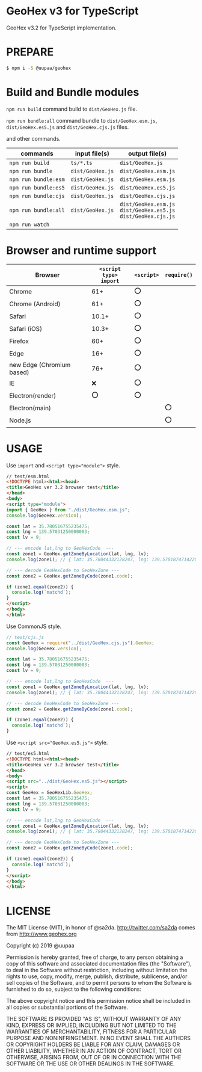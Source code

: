# GeoHex v3 for TypeScript

GeoHex v3.2 for TypeScript implementation.

# PREPARE

```sh
$ npm i -S @uupaa/geohex
```

# Build and Bundle modules

`npm run build` command build to `dist/GeoHex.js` file.

`npm run bundle:all` command bundle to `dist/GeoHex.esm.js`, `dist/GeoHex.es5.js` and `dist/GeoHex.cjs.js` files.

and other commands.

| commands             | input file(s) | output file(s) |
|----------------------|---------------|-------------|
| `npm run build`      | `ts/*.ts`     | `dist/GeoHex.js` |
| `npm run bundle`     | `dist/GeoHex.js` | `dist/GeoHex.esm.js` |
| `npm run bundle:esm` | `dist/GeoHex.js` | `dist/GeoHex.esm.js` |
| `npm run bundle:es5` | `dist/GeoHex.js` | `dist/GeoHex.es5.js` |
| `npm run bundle:cjs` | `dist/GeoHex.js` | `dist/GeoHex.cjs.js` |
| `npm run bundle:all` | `dist/GeoHex.js` | `dist/GeoHex.esm.js` <br />`dist/GeoHex.es5.js` <br />`dist/GeoHex.cjs.js` |
| `npm run watch`      |  |  |

# Browser and runtime support

| Browser                   | `<script type>`<br/>`import` | `<script>` | `require()` |
|---------------------------|----------|----------------|---------------|
| Chrome                    | 61+   | :o: |     |
| Chrome (Android)          | 61+   | :o: |     |
| Safari                    | 10.1+ | :o: |     |
| Safari (iOS)              | 10.3+ | :o: |     |
| Firefox                   | 60+   | :o: |     |
| Edge                      | 16+   | :o: |     |
| new Edge (Chromium based) | 76+   | :o: |     |
| IE                        | :x:   | :o: |     |
| Electron(render)          | :o:   | :o: |     |
| Electron(main)            |       |     | :o: |
| Node.js                   |       |     | :o: |

# USAGE

Use `import` and `<script type="module">` style.

```html
// test/esm.html
<!DOCTYPE html><html><head> 
<title>GeoHex ver 3.2 browser test</title> 
</head> 
<body>
<script type="module">
import { GeoHex } from "./dist/GeoHex.esm.js";
console.log(GeoHex.version);

const lat = 35.780516755235475;
const lng = 139.57031250000003;
const lv = 9;

// --- encode lat,lng to GeoHexCode  ---
const zone1 = GeoHex.getZoneByLocation(lat, lng, lv);
console.log(zone1); // { lat: 35.78044332128247, lng: 139.57018747142203, level: 9, x: 101375, y: -35983, code: "XM566370240" }

// --- decode GeoHexCode to GeoHexZone ---
const zone2 = GeoHex.getZoneByCode(zone1.code);

if (zone1.equal(zone2)) {
  console.log(`matchd`);
}
</script> 
</body> 
</html> 
```

Use CommonJS style.

```js
// test/cjs.js
const GeoHex = require("../dist/GeoHex.cjs.js").GeoHex;
console.log(GeoHex.version);

const lat = 35.780516755235475;
const lng = 139.57031250000003;
const lv = 9;

// --- encode lat,lng to GeoHexCode  ---
const zone1 = GeoHex.getZoneByLocation(lat, lng, lv);
console.log(zone1); // { lat: 35.78044332128247, lng: 139.57018747142203, x: 101375, y: -35983, level: 9, code: "XM566370240" }

// --- decode GeoHexCode to GeoHexZone ---
const zone2 = GeoHex.getZoneByCode(zone1.code);

if (zone1.equal(zone2)) {
  console.log(`matchd`);
}
```

Use `<script src="GeoHex.es5.js">` style.

```html
// test/es5.html
<!DOCTYPE html><html><head> 
<title>GeoHex ver 3.2 browser test</title> 
</head> 
<body>
<script src="../dist/GeoHex.es5.js"></script>
<script>
const GeoHex = GeoHexLib.GeoHex;
const lat = 35.780516755235475;
const lng = 139.57031250000003;
const lv = 9;

// --- encode lat,lng to GeoHexCode  ---
const zone1 = GeoHex.getZoneByLocation(lat, lng, lv);
console.log(zone1); // { lat: 35.78044332128247, lng: 139.57018747142203, level: 9, x: 101375, y: -35983, code: "XM566370240" }

// --- decode GeoHexCode to GeoHexZone ---
const zone2 = GeoHex.getZoneByCode(zone1.code);

if (zone1.equal(zone2)) {
  console.log(`matchd`);
}
</script> 
</body> 
</html> 
```


# LICENSE

The MIT License (MIT), in honor of @sa2da. http://twitter.com/sa2da comes from http://www.geohex.org

Copyright (c) 2019 @uupaa

Permission is hereby granted, free of charge, to any person obtaining a copy
of this software and associated documentation files (the "Software"), to deal
in the Software without restriction, including without limitation the rights
to use, copy, modify, merge, publish, distribute, sublicense, and/or sell
copies of the Software, and to permit persons to whom the Software is
furnished to do so, subject to the following conditions:

The above copyright notice and this permission notice shall be included in all
copies or substantial portions of the Software.

THE SOFTWARE IS PROVIDED "AS IS", WITHOUT WARRANTY OF ANY KIND, EXPRESS OR
IMPLIED, INCLUDING BUT NOT LIMITED TO THE WARRANTIES OF MERCHANTABILITY,
FITNESS FOR A PARTICULAR PURPOSE AND NONINFRINGEMENT. IN NO EVENT SHALL THE
AUTHORS OR COPYRIGHT HOLDERS BE LIABLE FOR ANY CLAIM, DAMAGES OR OTHER
LIABILITY, WHETHER IN AN ACTION OF CONTRACT, TORT OR OTHERWISE, ARISING FROM,
OUT OF OR IN CONNECTION WITH THE SOFTWARE OR THE USE OR OTHER DEALINGS IN THE
SOFTWARE.
